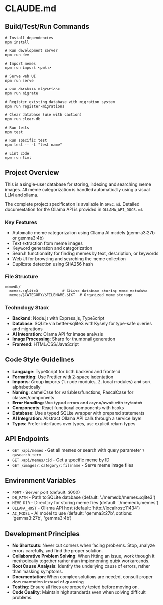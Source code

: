 # CLAUDE.md

## Build/Test/Run Commands
```
# Install dependencies
npm install

# Run development server
npm run dev

# Import memes
npm run import <path>

# Serve web UI
npm run serve

# Run database migrations
npm run migrate

# Register existing database with migration system
npm run register-migrations

# Clear database (use with caution)
npm run clear-db

# Run tests
npm test

# Run specific test
npm test -- -t "test name"

# Lint code
npm run lint
```

## Project Overview
This is a single-user database for storing, indexing and searching meme images. All meme categorization is handled automatically using a visual LLM and ollama.

The complete project specification is available in `SPEC.md`. Detailed documentation for the Ollama API is provided in `OLLAMA_API_DOCS.md`.

### Key Features
- Automatic meme categorization using Ollama AI models (gemma3:27b or gemma3:4b)
- Text extraction from meme images
- Keyword generation and categorization
- Search functionality for finding memes by text, description, or keywords
- Web UI for browsing and searching the meme collection
- Duplicate detection using SHA256 hash

### File Structure
```
memedb/
  memes.sqlite3           # SQLite database storing meme metadata
  memes/$CATEGORY/$FILENAME.$EXT  # Organized meme storage
```

### Technology Stack
- **Backend**: Node.js with Express.js, TypeScript
- **Database**: SQLite via better-sqlite3 with Kysely for type-safe queries and migrations
- **AI Integration**: Ollama API for image analysis
- **Image Processing**: Sharp for thumbnail generation
- **Frontend**: HTML/CSS/JavaScript

## Code Style Guidelines
- **Language**: TypeScript for both backend and frontend
- **Formatting**: Use Prettier with 2-space indentation
- **Imports**: Group imports (1. node modules, 2. local modules) and sort alphabetically
- **Naming**: camelCase for variables/functions, PascalCase for classes/components
- **Error Handling**: Use typed errors and async/await with try/catch
- **Components**: React functional components with hooks
- **Database**: Use a typed SQLite wrapper with prepared statements
- **AI Integration**: Abstract Ollama API calls through a service layer
- **Types**: Prefer interfaces over types, use explicit return types

## API Endpoints
- `GET /api/memes` - Get all memes or search with query parameter `?q=search_term`
- `GET /api/memes/:id` - Get a specific meme by ID
- `GET /images/:category/:filename` - Serve meme image files

## Environment Variables
- `PORT` - Server port (default: 3000)
- `DB_PATH` - Path to SQLite database (default: './memedb/memes.sqlite3')
- `MEME_DIR` - Directory for storing meme files (default: './memedb/memes')
- `OLLAMA_HOST` - Ollama API host (default: 'http://localhost:11434')
- `AI_MODEL` - AI model to use (default: 'gemma3:27b', options: 'gemma3:27b', 'gemma3:4b')

## Development Principles
- **No Shortcuts**: Never cut corners when facing problems. Stop, analyze errors carefully, and find the proper solution.
- **Collaborative Problem Solving**: When hitting an issue, work through it methodically together rather than implementing quick workarounds.
- **Root Cause Analysis**: Identify the underlying cause of errors, rather than masking symptoms.
- **Documentation**: When complex solutions are needed, consult proper documentation instead of guessing.
- **Testing**: Ensure all fixes are properly tested before moving on.
- **Code Quality**: Maintain high standards even when solving difficult problems.